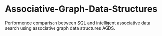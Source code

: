 # Associative-Graph-Data-Structures
Performence comparison between SQL and intelligent associative data search using associative graph data structures AGDS.
